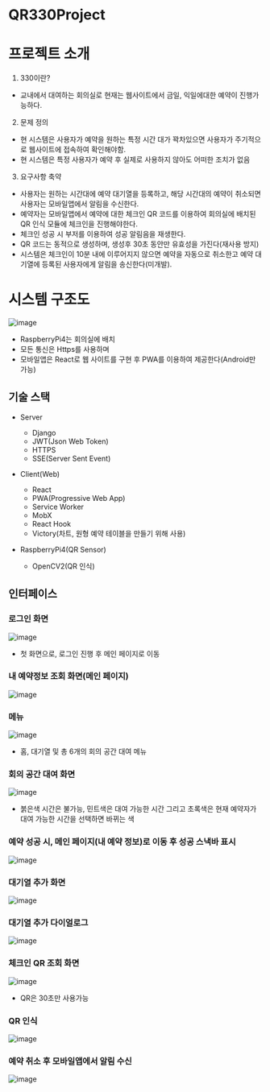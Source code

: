 # QR330Project
# 프로젝트 소개
1. 330이란?
  * 교내에서 대여하는 회의실로 현재는 웹사이트에서 금일, 익일에대한 예약이 진행가능하다.
2. 문제 정의
  * 현 시스템은 사용자가 예약을 원하는 특정 시간 대가 꽉차있으면 사용자가 주기적으로 웹사이트에 접속하여 확인해야함.
  * 현 시스템은 특정 사용자가 예약 후 실제로 사용하지 않아도 어떠한 조치가 없음
3. 요구사항 축약
  * 사용자는 원하는 시간대에 예약 대기열을 등록하고, 해당 시간대의 예약이 취소되면 사용자는 모바일앱에서 알림을 수신한다.
  * 예약자는 모바일앱에서 예약에 대한 체크인 QR 코드를 이용하여 회의실에 배치된 QR 인식 모듈에 체크인을 진행해야한다.
  * 체크인 성공 시 부저를 이용하여 성공 알림음을 재생한다.
  * QR 코드는 동적으로 생성하며, 생성후 30초 동안만 유효성을 가진다(재사용 방지)
  * 시스템은 체크인이 10분 내에 이루어지지 않으면 예약을 자동으로 취소한고 예약 대기열에 등록된 사용자에게 알림을 송신한다(미개발).
  
 
# 시스템 구조도
![image](https://user-images.githubusercontent.com/50814086/103472363-08234e80-4dd0-11eb-97ec-c455e8bdd254.png)

* RaspberryPi4는 회의실에 배치
* 모든 통신은 Https를 사용하며 
* 모바일앱은 React로 웹 사이트를 구현 후 PWA를 이용하여 제공한다(Android만 가능)

## 기술 스택 
* Server
  * Django
  * JWT(Json Web Token)
  * HTTPS
  * SSE(Server Sent Event)
  
* Client(Web)
  * React
  * PWA(Progressive Web App)
  * Service Worker
  * MobX
  * React Hook
  * Victory(차트, 원형 예약 테이블을 만들기 위해 사용)
  
* RaspberryPi4(QR Sensor)
  * OpenCV2(QR 인식)
  
## 인터페이스
### 로그인 화면
![image](https://user-images.githubusercontent.com/50814086/103472476-63a20c00-4dd1-11eb-98e5-5ff8588b7e3e.png)
* 첫 화면으로, 로그인 진행 후 메인 페이지로 이동
### 내 예약정보 조회 화면(메인 페이지)
![image](https://user-images.githubusercontent.com/50814086/103472588-808b0f00-4dd2-11eb-979c-634f8361c2fe.png)
### 메뉴
![image](https://user-images.githubusercontent.com/50814086/103472488-83393480-4dd1-11eb-8b48-def875e75a14.png)
* 홈, 대기열 및 총 6개의 회의 공간 대여 메뉴
### 회의 공간 대여 화면
![image](https://user-images.githubusercontent.com/50814086/103472559-3f92fa80-4dd2-11eb-96ee-0590dc656453.png)
* 붉은색 시간은 불가능, 민트색은 대여 가능한 시간 그리고 초록색은 현재 예약자가 대여 가능한 시간을 선택하면 바뀌는 색
### 예약 성공 시, 메인 페이지(내 예약 정보)로 이동 후 성공 스낵바 표시
![image](https://user-images.githubusercontent.com/50814086/103472498-af54b580-4dd1-11eb-9da8-18e57f1a7576.png)
### 대기열 추가 화면
![image](https://user-images.githubusercontent.com/50814086/103472610-a9ab9f80-4dd2-11eb-80a3-de6a17907d35.png)
### 대기열 추가 다이얼로그
![image](https://user-images.githubusercontent.com/50814086/103472622-b8925200-4dd2-11eb-9e78-6022ce144ddc.png)
### 체크인 QR 조회 화면
![image](https://user-images.githubusercontent.com/50814086/103472629-ca73f500-4dd2-11eb-965a-6476c086aad1.png)
* QR은 30초만 사용가능
### QR 인식
![image](https://user-images.githubusercontent.com/50814086/103472722-0cea0180-4dd4-11eb-8713-b28ceb4864f6.png)
### 예약 취소 후 모바일앱에서 알림 수신
![image](https://user-images.githubusercontent.com/50814086/103472694-c09ec180-4dd3-11eb-8812-59956101af28.png)
